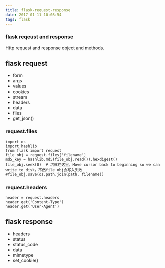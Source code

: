 ```yaml
---
title: flask-request-response
date: 2017-01-11 10:08:54
tags: flask
---
```

### flask reqeust and response
Http request and response object and methods.
<!-- more -->
## flask request
- form
- args
- values
- cookies
- stream
- headers
- data
- files
- get_json()
### request.files
```
import os
import hashlib
from flask import request
file_obj = request.files['filename']
md5_key = hashlib.md5(file_obj.read()).hexdigest()
file_obj.seek(0)  # 坑就在这里，Move cursor back to beginning so we can write to disk，不然file_obj会写入失败
#file_obj.save(os.path.join(path, filename))
```
### request.headers
```
header = request.headers
header.get('Content-Type')
header.get('User-Agent')
```

## flask response
- headers
- status
- status_code
- data
- mimetype
- set_cookie()
